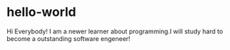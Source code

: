 # hello-world

Hi Everybody!
I am a newer learner about programming.I will study hard to become a outstanding software engeneer!
